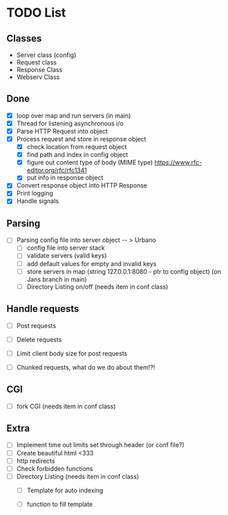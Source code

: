 # TODO List

## Classes
-	Server class (config)
-	Request class
-	Response Class
-	Webserv Class

## Done 
- [x] loop over map and run servers (in main)
- [X] Thread for listening asynchronous i/o
- [x] Parse HTTP Request into object
- [x] Process request and store in response object 
	- [x] check location from request object
	- [x] find path and index in config object
	- [x] figure out content type of body (MIME type) https://www.rfc-editor.org/rfc/rfc1341
	- [x] put info in response object
- [x] Convert response object into HTTP Response
- [x] Print logging
- [x] Handle signals

## Parsing
- [ ] Parsing config file into server object -- > Urbano
	- [ ] config file into server stack
	- [ ] validate servers (valid keys)
	- [ ] add default values for empty and invalid keys
	- [ ] store servers in map (string 127.0.0.1:8080 - ptr to config object) (on Jans branch in main)
	- [ ] Directory Listing on/off (needs item in conf class)

## Handle requests
- [ ] Post requests
- [ ] Delete requests
- [ ] Limit client body size for post requests
- [ ] Chunked requests, what do we do about them!?!


## CGI
- [ ] fork CGI (needs item in conf class)


## Extra
- [ ] Implement time out limits set through header (or conf file?)
- [ ] Create beautiful html <333
- [ ] http redirects
- [ ] Check forbidden functions
- [ ] Directory Listing (needs item in conf class)
	- [ ] Template for auto indexing 
	- [ ] function to fill template

